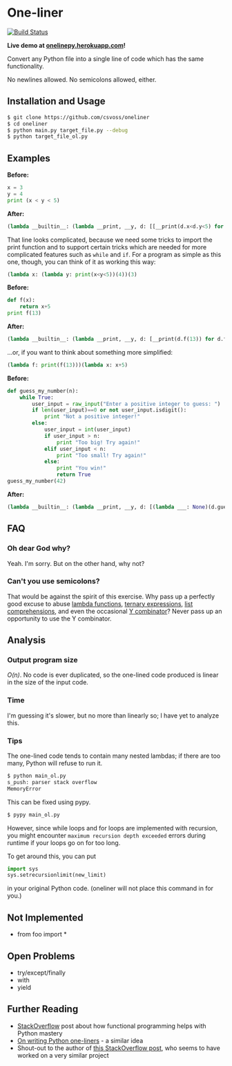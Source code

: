 One-liner
=========

[![Build Status](https://travis-ci.org/csvoss/oneliner.svg?branch=master)](https://travis-ci.org/csvoss/oneliner)

**Live demo at [onelinepy.herokuapp.com](http://onelinepy.herokuapp.com/)!**

Convert any Python file into a single line of code which has the same functionality.

No newlines allowed. No semicolons allowed, either.

Installation and Usage
----------------------

```sh
$ git clone https://github.com/csvoss/oneliner
$ cd oneliner
$ python main.py target_file.py --debug
$ python target_file_ol.py
```

Examples
--------

**Before:**

```python
x = 3
y = 4
print (x < y < 5)
```

**After:**

```python
(lambda __builtin__: (lambda __print, __y, d: [[__print(d.x<d.y<5) for d.y in [(4)]][0] for d.x in [(3)]][0])(__builtin__.__dict__['print'],(lambda f: (lambda x: x(x))(lambda y: f(lambda *args: y(y)(*args)))),type('StateDict',(),__builtin__.__dict__)()))(__import__('__builtin__'))
```

That line looks complicated, because we need some tricks to import the print function and to support certain tricks which are needed for more complicated features such as `while` and `if`. For a program as simple as this one, though, you can think of it as working this way:

```python
(lambda x: (lambda y: print(x<y<5))(4))(3)
```

**Before:**

```python
def f(x):
    return x+5
print f(13)
```

**After:**

```python
(lambda __builtin__: (lambda __print, __y, d: [__print(d.f(13)) for d.f in [(lambda x:[(d.x+5) for d.x in [(x)]][0])]][0])(__builtin__.__dict__['print'],(lambda f: (lambda x: x(x))(lambda y: f(lambda *args: y(y)(*args)))),type('StateDict',(),__builtin__.__dict__)()))(__import__('__builtin__'))
```

...or, if you want to think about something more simplified:

```python
(lambda f: print(f(13)))(lambda x: x+5)
```

**Before:**

```python
def guess_my_number(n):
    while True:
        user_input = raw_input("Enter a positive integer to guess: ")
        if len(user_input)==0 or not user_input.isdigit():
            print "Not a positive integer!"
        else:
            user_input = int(user_input)
            if user_input > n:
                print "Too big! Try again!"
            elif user_input < n:
                print "Too small! Try again!"
            else:
                print "You win!"
                return True
guess_my_number(42)
```

**After:**

```python
(lambda __builtin__: (lambda __print, __y, d: [(lambda ___: None)(d.guess_my_number(42)) for d.guess_my_number in [(lambda n:[(__y(lambda __this: (lambda d: (lambda __after: [(lambda __after: (lambda ___: __after(d))(__print('Not a positive integer!')) if (d.len(d.user_input)==0 or (not d.user_input.isdigit())) else [(lambda __after: (lambda ___: __after(d))(__print('Too big! Try again!')) if d.user_input>d.n else (lambda __after: (lambda ___: __after(d))(__print('Too small! Try again!')) if d.user_input<d.n else (lambda ___: d.True)(__print('You win!')))(lambda d: __after(d)))(lambda d: __after(d)) for d.user_input in [(d.int(d.user_input))]][0])(lambda d: __this(d)) for d.user_input in [(d.raw_input('Enter a positive integer to guess: '))]][0] if d.True else __after(d))(lambda d: None))))(d) for d.n in [(n)]][0])]][0])(__builtin__.__dict__['print'],(lambda f: (lambda x: x(x))(lambda y: f(lambda *args: y(y)(*args)))),type('StateDict',(),__builtin__.__dict__)()))(__import__('__builtin__'))
```

FAQ
---

### Oh dear God why?

Yeah. I'm sorry. But on the other hand, why not?

### Can't you use semicolons?

That would be against the spirit of this exercise. Why pass up a perfectly good excuse to abuse [lambda functions](https://docs.python.org/2/reference/expressions.html#lambda), [ternary expressions](https://docs.python.org/2/reference/expressions.html#conditional-expressions), [list comprehensions](https://docs.python.org/2/tutorial/datastructures.html#list-comprehensions), and even the occasional [Y combinator](http://en.wikipedia.org/wiki/Fixed-point_combinator#Y_combinator)? Never pass up an opportunity to use the Y combinator.

Analysis
--------
### Output program size

*O(n)*. No code is ever duplicated, so the one-lined code produced is linear in the size of the input code.

### Time

I'm guessing it's slower, but no more than linearly so; I have yet to analyze this.

### Tips

The one-lined code tends to contain many nested lambdas; if there are too many, Python will refuse to run it.

```sh
$ python main_ol.py
s_push: parser stack overflow
MemoryError
```

This can be fixed using pypy.

```sh
$ pypy main_ol.py
````

However, since while loops and for loops are implemented with recursion, you might encounter `maximum recursion depth exceeded` errors during runtime if your loops go on for too long.

To get around this, you can put

```python
import sys
sys.setrecursionlimit(new_limit)
```

in your original Python code. (oneliner will not place this command in for you.)


Not Implemented
---------------
* from foo import *

Open Problems
-------------
* try/except/finally
* with
* yield


Further Reading
---------------
* [StackOverflow](http://stackoverflow.com/questions/2573135/python-progression-path-from-apprentice-to-guru/2576240#2576240) post about how functional programming helps with Python mastery
* [On writing Python one-liners](http://blog.sigfpe.com/2008/09/on-writing-python-one-liners.html) - a similar idea
* Shout-out to the author of [this StackOverflow post](http://stackoverflow.com/questions/11089808/raising-and-catching-exceptions-in-an-expression-in-python-3), who seems to have worked on a very similar project
